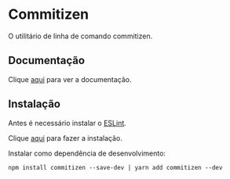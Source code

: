 # Commitizen

O utilitário de linha de comando commitizen.

## Documentação

Clique [aqui](https://github.com/commitizen/cz-cli) para ver a documentação.

## Instalação

Antes é necessário instalar o [ESLint](eslint.md).

Clique [aqui](https://www.npmjs.com/package/commitizen) para fazer a instalação.

Instalar como dependência de desenvolvimento:

```
npm install commitizen --save-dev | yarn add commitizen --dev
```
